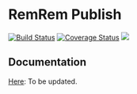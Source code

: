 # RemRem Publish

[![Build Status](https://travis-ci.org/Ericsson/eiffel-remrem-publish.svg?branch=master)](https://travis-ci.org/Ericsson/eiffel-remrem-publish)
[![Coverage Status](https://coveralls.io/repos/github/Ericsson/eiffel-remrem-publish/badge.svg?branch=master)](https://coveralls.io/github/Ericsson/eiffel-remrem-publish?branch=master)
[![](https://jitpack.io/v/Ericsson/eiffel-remrem-publish.svg)](https://jitpack.io/#Ericsson/eiffel-remrem-publish)


## Documentation
[Here](http://ericsson.github.io/eiffel-remrem-publish/): To be updated.
